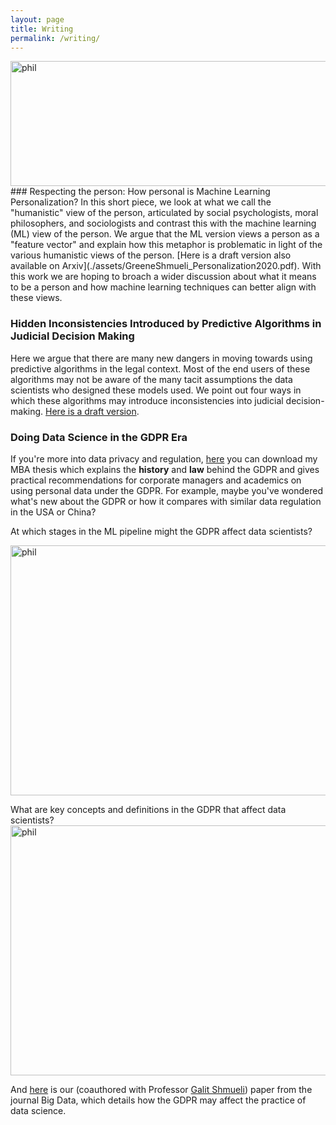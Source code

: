 ```yaml
---
layout: page
title: Writing
permalink: /writing/
---
```

<img src="./assets/mloper.png" alt="phil" width="600px" height="200px"/>
### Respecting the person: How personal is Machine Learning Personalization?
In this short piece, we look at what we call the "humanistic" view of the person, articulated by social psychologists, moral philosophers, and sociologists and contrast this with the machine learning (ML) view of the person.
 We argue that the ML version views a person as a "feature vector"
and explain how this metaphor is problematic in light of the various humanistic views of the person. [Here is a draft version also available on Arxiv](./assets/GreeneShmueli_Personalization2020.pdf).
With this work we are hoping to broach a wider discussion about what it means to be a person and how machine learning techniques can better align with these views.


### Hidden Inconsistencies Introduced by Predictive Algorithms in Judicial Decision Making
Here we argue that there are many new dangers in moving towards using predictive algorithms in the legal context. Most of the end users of these algorithms may not be aware
of the many tacit assumptions the data scientists who designed these models used. We point out four ways in which these algorithms may introduce inconsistencies into judicial decision-making.
[Here is a draft version](./assets/GreeneCFHWShmueliML.pdf).

### Doing Data Science in the GDPR Era
If you're more into data privacy and regulation, [here](./assets/GDPR_mba.pdf) 
you can download my MBA thesis which explains the **history** and **law** behind the GDPR and gives practical recommendations for corporate managers and academics on using personal data under the GDPR. For example, maybe you've wondered what's new about the GDPR or how it compares with similar data regulation in the USA or China?

At which stages in the ML pipeline might the GDPR affect data scientists?

<img src="./assets/realFinalWorkflow.png" alt="phil" width="600px" height="400px"/>

What are key concepts and definitions in the GDPR that affect data scientists?
<img src="./assets/InfoQ.png" alt="phil" width="600px" height="400px"/>

And [here](https://www.ncbi.nlm.nih.gov/pubmed/31033336) is our (coauthored with Professor [Galit Shmueli](http://www.galitshmueli.com/)) paper from the journal Big Data, which details how the GDPR may affect the practice of data science. 

